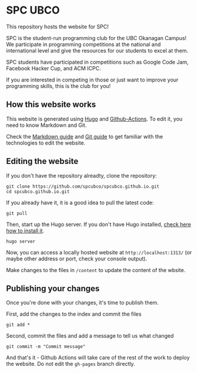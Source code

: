 # SPC UBCO

This repository hosts the website for SPC!

SPC is the student-run programming club for the UBC Okanagan Campus! We participate in programming competitions at the national and international level and give the resources for our students to excel at them.

SPC students have participated in competitions such as Google Code Jam, Facebook Hacker Cup, and ACM ICPC.

If you are interested in competing in those or just want to improve your programming skills, this is the club for you!

## How this website works

This website is generated using [Hugo](https://gohugo.io/) and [Github-Actions](https://github.com/features/actions). To edit it, you need to know Markdown and Git. 

Check the [Markdown guide](https://guides.github.com/features/mastering-markdown/) and [Git guide](http://rogerdudler.github.io/git-guide/) to get familiar with the technologies to edit the website.

## Editing the website

If you don't have the repository alreadty, clone the repository:

```
git clone https://github.com/spcubco/spcubco.github.io.git
cd spcubco.github.io.git
```

If you already have it, it is a good idea to pull the latest code:

```
git pull
```

Then, start up the Hugo server. If you don't have Hugo installed, [check here how to install it](https://gohugo.io/getting-started/installing/).

```
hugo server
```

Now, you can access a locally hosted website at `http://localhost:1313/` (or maybe other address or port, check your console output).

Make changes to the files in `/content` to update the content of the wbsite.

## Publishing your changes

Once you're done with your changes, it's time to publish them.

First, add the changes to the index and commit the files

```
git add *
```

Second, commit the files and add a message to tell us what changed

```
git commit -m "Commit message"
```

And that's it - Github Actions will take care of the rest of the work to deploy the website. Do not edit the `gh-pages` branch directly.